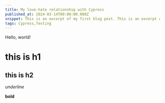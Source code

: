 ```yaml
---
title: My love-hate relationship with Cypress
published_at: 2024-03-14T00:00:00.000Z
snippet: This is an excerpt of my first blog post. This is an excerpt of my first blog post. This is an excerpt of my first blog post. This is an excerpt of my first blog post. This is an excerpt of my first blog post. This is an excerpt of my first blog post. 
tags: Cypress,Testing
---
```


Hello, world!

# this is h1

## this is h2

_underline_

**bold**